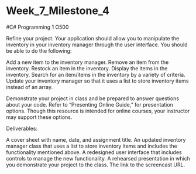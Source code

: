 # Week_7_Milestone_4
#C# Programming 1 O500

Refine your project. Your application should allow you to manipulate the inventory in your inventory manager through the user interface. You should be able to do the following:

Add a new item to the inventory manager.
Remove an item from the inventory.
Restock an item in the inventory.
Display the items in the inventory.
Search for an item/items in the inventory by a variety of criteria.
Update your inventory manager so that it uses a list to store inventory items instead of an array.

Demonstrate your project in class and be prepared to answer questions about your code. Refer to “Presenting Online Guide,” for presentation options. Though this resource is intended for online courses, your instructor may support these options.

Deliverables:

A cover sheet with name, date, and assignment title.
An updated inventory manager class that uses a list to store inventory items and includes the functionality mentioned above.
A redesigned user interface that includes controls to manage the new functionality.
A rehearsed presentation in which you demonstrate your project to the class.
The link to the screencast URL.
